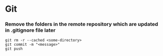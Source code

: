 # Git

### Remove the folders in the remote repository which are updated in .gitignore file later

```
git rm -r --cached <some-directory>
git commit -m "<message>"
git push
```

